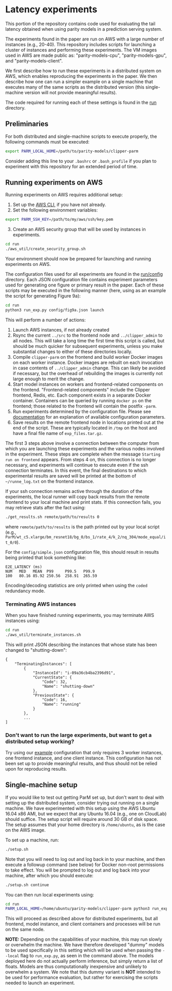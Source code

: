 # Latency experiments
This portion of the repository contains code used for evaluating the tail
latency obtained when using parity models in a prediction serving system.

The experiments found in the paper are run on AWS with a large number of
instances (e.g., 20-40). This repository includes scripts for launching a
cluster of instances and performing these experiments. The VM images used
in AWS are made public as: "parity-models-cpu", "parity-models-gpu", and
"parity-models-client".

We first describe how to run these experiments in a distributed system on AWS,
which enables reproducing the experiments in the paper. We then describe how
one can run a simpler example on a single machine that executes many of the
same scripts as the distributed version (this single-machine version will not
provide meaningful results).

The code required for running each of these settings is found in the [run](run)
directory.

## Preliminaries
For both distributed and single-machine scripts to execute properly, the
following commands must be executed:
```bash
export PARM_LOCAL_HOME=/path/to/parity-models/clipper-parm
```
Consider adding this line to your `.bashrc` or `.bash_profile` if you plan
to experiment with this repository for an extended period of time.

## Running experiments on AWS
Running experiments on AWS requires additional setup:
1. Set up the [AWS CLI](https://docs.aws.amazon.com/polly/latest/dg/setup-aws-cli.html), if you have not already.
2. Set the following environment variables:
```bash
export PARM_SSH_KEY=/path/to/my/aws/ssh/key.pem
```
3. Create an AWS security group that will be used by instances in experiments.
```bash
cd run
./aws_util/create_security_group.sh
```

Your environment should now be prepared for launching and running experiments
on AWS.

The configuration files used for all experiments are found in the
[run/config](run/config) directory. Each JSON configuration file contains
experiment parameters used for generating one figure or primary result in the
paper. Each of these scripts may be executed in the following manner (here,
using as an example the script for generating Figure 9a):
```bash
cd run
python3 run_exp.py config/fig9a.json launch 
```

This will perform a number of actions:
1. Launch AWS instances, if not already created
2. Rsync the current `../src` to the frontend node and `../clipper_admin` to
all nodes. This will take a long time the first time this script is called, but
should be much quicker for subsequent experiments, unless you make substantial
changes to either of these directories locally.
3. Compile `clipper-parm` on the frontend and build worker Docker images on
each worker instance. Docker images are rebuilt on each invocation in case
contents of `../clipper_admin` change. This can likely be avoided if necessary,
but the overhead of rebuilding the images is currently not large enough to
merit the change.
4. Start model instances on workers and frontend-related components on the
frontend. "Frontend-related components" include the Clipper frontend, Redis,
etc. Each component exists in a separate Docker container. Containers can be
queried by running `docker ps` on the frontend; those related to the frontend
will contain the postfix `-parm`.
5. Run experiments determined by the configuration file. Please see 
[documentation](run/config/README.md) for an explanation of available
configuration parameters.
6. Save results on the remote frontend node in locations printed out at the
end of the script. These are typically located in `/tmp` on the host and have
a final file name of `exp_files.tar.gz`.

The first 3 steps above involve a connection between the computer from which
you are launching these experiments and the various nodes involved in the
experiment. These steps are complete when the message `Starting run on frontend`
appears. From steps 4 on, this connection is no longer necessary, and
experiments will continue to execute even if the ssh connection terminates.
In this event, the final destinations to which experimental results are saved
will be printed at the bottom of `~/runne_log.txt` on the frontend instance.

If your ssh connection remains active through the duration of the experiments,
the local runner will copy back results from the remote frontend to your local
machine and print stats. If this connection fails, you may retrieve stats after
the fact using:
```bash
./get_results.sh remote/path/to/results 0
```
where `remote/path/to/results` is the path printed out by your local script
(e.g., `ParM/wt_c5.xlarge/bm_resnet18/bg_0/bs_1/rate_4/k_2/nq_304/mode_equal/it_0/0`).

For the `config/simple.json` configuration file, this should result in results
being printed that look something like:
```
E2E_LATENCY (ms)
NUM   MED   MEAN  P99     P99.5   P99.9
100   80.16 85.92 250.56  258.91  265.59
```

Encoding/decoding statistics are only printed when using the `coded`
redundancy mode.

### Terminating AWS instances
When you have finished running experiments, you may terminate AWS instances
using:
```bash
cd run
./aws_util/terminate_instances.sh
```

This will print JSON describing the instances that whose state has been changed
to "shutting-down":
```
{
    "TerminatingInstances": [
        {
            "InstanceId": "i-09a36cb4ba2396d91", 
            "CurrentState": {
                "Code": 32, 
                "Name": "shutting-down"
            }, 
            "PreviousState": {
                "Code": 16, 
                "Name": "running"
            }
        }, 
        ...
]
```

### Don't want to run the large experiments, but want to get a distributed setup working?
Try using our [example](run/config/simple.json) configuration that only requires
3 worker instances, one frontend instance, and one client instance. This
configuration has not been set up to provide meaningful results, and thus should
not be relied upon for reproducing results.

## Single-machine setup
If you would like to test out getting ParM set up, but don't want to deal with
setting up the distributed system, consider trying out running on a single
machine. We have experimented with this setup using the AWS Ubuntu 16.04 x86 AMI,
but we expect that any Ubuntu 16.04 (e.g., one on CloudLab) should suffice. The
setup script will require around 30 GB of disk space. The setup assumes that your
home directory is `/home/ubuntu`, as is the case on the AWS image.

To set up a machine, run:
```bash
./setup.sh
```
Note that you will need to log out and log back in to your machine, and then
execute a followup command (see below) for Docker non-root permissions to
take effect. You will be prompted to log out and log back into your machine,
after which you should execute:
```bash
./setup.sh continue
```

You can then run local experiments using:
```bash
cd run
PARM_LOCAL_HOME=/home/ubuntu/parity-models/clipper-parm python3 run_exp.py config/simple.json launch --local
```

This will proceed as described above for distributed experiments, but all
frontend, model instance, and client containers and processes will be run
on the same node.

**NOTE:** Depending on the capabilities of your machine, this may run slowly
or overwhelm the machine. We have therefore developed "dummy" models
to be used specifically in this setting which will be used when passing the
`--local` flag to `run_exp.py`, as seen in the command above. The
models deployed here do not actually perform inference, but simply return a
list of floats. Models are thus computationally inexpensive and unlikely to
overwhelm a system. We note that this dummy variant is **NOT** intended to
be used for performance evaluation, but rather for exercising the scripts
needed to launch an experiment.
